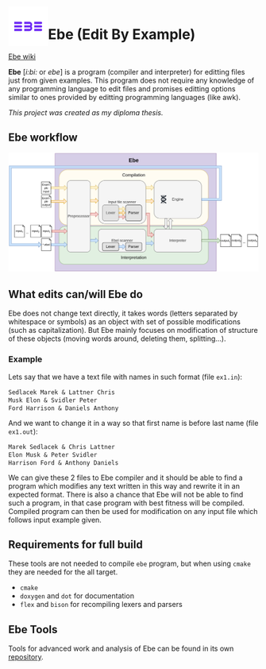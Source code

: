<img align="left" width="80" height="80" src="https://raw.githubusercontent.com/mark-sed/ebe/main/docs/logo.png" alt="Logo">

# Ebe (Edit By Example)

[Ebe wiki](https://github.com/mark-sed/ebe/wiki)

**Ebe** [_i:bi:_ or _ebe_] is a program (compiler and interpreter) for editting files just from given examples.
This program does not require any knowledge of any programming language to edit files and promises editting options similar to ones provided by editting programming languages (like awk).

_This project was created as my diploma thesis._

## Ebe workflow

![workflow](https://github.com/mark-sed/ebe/blob/main/docs/ebe_workflow.png?raw=true)

## What edits can/will Ebe do

Ebe does not change text directly, it takes words (letters separated by whitespace or symbols) as an object with set of possible modifications (such as capitalization). But Ebe mainly focuses on modification of structure of these objects (moving words around, deleting them, splitting...).

### Example

Lets say that we have a text file with names in such format (file `ex1.in`):
```
Sedlacek Marek & Lattner Chris
Musk Elon & Svidler Peter
Ford Harrison & Daniels Anthony
```

And we want to change it in a way so that first name is before last name (file `ex1.out`):
```
Marek Sedlacek & Chris Lattner
Elon Musk & Peter Svidler
Harrison Ford & Anthony Daniels
```

We can give these 2 files to Ebe compiler and it should be able to find a program which modifies any text written in this way and rewrite it in an expected format. There is also a chance that Ebe will not be able to find such a program, in that case program with best fitness will be compiled. Compiled program can then be used for modification on any input file which follows input example given.

## Requirements for full build
These tools are not needed to compile `ebe` program, but when using `cmake` they are needed for the all target.
* `cmake`
* `doxygen` and `dot` for documentation
* `flex` and `bison` for recompiling lexers and parsers

## Ebe Tools

Tools for advanced work and analysis of Ebe can be found in its own [repository](https://github.com/mark-sed/ebe-tools).